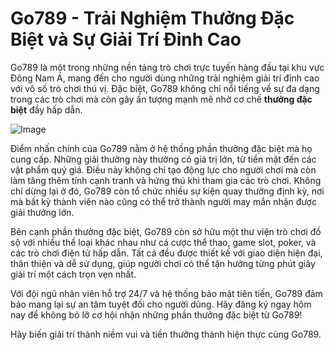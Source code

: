 # Go789 - Trải Nghiệm Thưởng Đặc Biệt và Sự Giải Trí Đỉnh Cao

Go789 là một trong những nền tảng trò chơi trực tuyến hàng đầu tại khu vực Đông Nam Á, mang đến cho người dùng những trải nghiệm giải trí đỉnh cao với vô số trò chơi thú vị. Đặc biệt, Go789 không chỉ nổi tiếng về sự đa dạng trong các trò chơi mà còn gây ấn tượng mạnh mẽ nhờ cơ chế **thưởng đặc biệt** đầy hấp dẫn.  

![Image](https://github.com/user-attachments/assets/bd51ea9f-0666-407b-a7a7-98ead6de688c)

Điểm nhấn chính của Go789 nằm ở hệ thống phần thưởng đặc biệt mà họ cung cấp. Những giải thưởng này thường có giá trị lớn, từ tiền mặt đến các vật phẩm quý giá. Điều này không chỉ tạo động lực cho người chơi mà còn làm tăng thêm tính cạnh tranh và hứng thú khi tham gia các trò chơi. Không chỉ dừng lại ở đó, Go789 còn tổ chức nhiều sự kiện quay thưởng định kỳ, nơi mà bất kỳ thành viên nào cũng có thể trở thành người may mắn nhận được giải thưởng lớn.

Bên cạnh phần thưởng đặc biệt, Go789 còn sở hữu một thư viện trò chơi đồ sộ với nhiều thể loại khác nhau như cá cược thể thao, game slot, poker, và các trò chơi điện tử hấp dẫn. Tất cả đều được thiết kế với giao diện hiện đại, thân thiện và dễ sử dụng, giúp người chơi có thể tận hưởng từng phút giây giải trí một cách trọn vẹn nhất.

Với đội ngũ nhân viên hỗ trợ 24/7 và hệ thống bảo mật tiên tiến, Go789 đảm bảo mang lại sự an tâm tuyệt đối cho người dùng. Hãy đăng ký ngay hôm nay để không bỏ lỡ cơ hội nhận những phần thưởng đặc biệt từ Go789! 

Hãy biến giải trí thành niềm vui và tiền thưởng thành hiện thực cùng Go789.